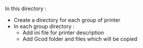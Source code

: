 In this directory :
 - Create a directory for each group of printer
 - In each group directory :
   * Add ini file for printer description
   * Add Gcod folder and files which will be copied